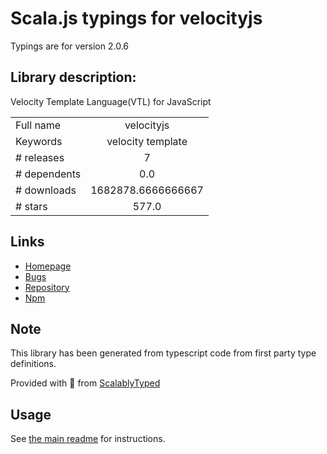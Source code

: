 
# Scala.js typings for velocityjs

Typings are for version 2.0.6

## Library description:
Velocity Template Language(VTL) for JavaScript

|                    |                 |
| ------------------ | :-------------: |
| Full name          | velocityjs |
| Keywords           | velocity template |
| # releases         | 7 |
| # dependents       | 0.0 |
| # downloads        | 1682878.6666666667 |
| # stars            | 577.0 |

## Links
- [Homepage](https://github.com/shepherdwind/velocity.js#readme)
- [Bugs](https://github.com/shepherdwind/velocity.js/issues)
- [Repository](https://github.com/shepherdwind/velocity.js)
- [Npm](https://www.npmjs.com/package/velocityjs)
    


## Note
This library has been generated from typescript code from first party type definitions.

Provided with :purple_heart: from [ScalablyTyped](https://github.com/oyvindberg/ScalablyTyped)

## Usage
See [the main readme](../../readme.md) for instructions.



